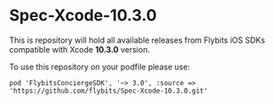# Spec-Xcode-10.3.0

This is repository will hold all available releases from Flybits iOS SDKs compatible with Xcode **10.3.0** version.

To use this repository on your podfile please use:

`pod 'FlybitsConciergeSDK', '~> 3.0', :source => 'https://github.com/flybits/Spec-Xcode-10.3.0.git'`
